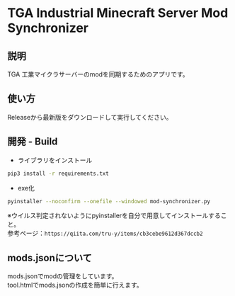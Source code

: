 # TGA Industrial Minecraft Server Mod Synchronizer

## 説明
TGA 工業マイクラサーバーのmodを同期するためのアプリです。

## 使い方
Releaseから最新版をダウンロードして実行してください。

## 開発 - Build
- ライブラリをインストール
```sh
pip3 install -r requirements.txt
```

- exe化
```sh
pyinstaller --noconfirm --onefile --windowed mod-synchronizer.py
```

※ウイルス判定されないようにpyinstallerを自分で用意してインストールすること。  
参考ページ：`https://qiita.com/tru-y/items/cb3cebe9612d367dccb2`

## mods.jsonについて
mods.jsonでmodの管理をしています。  
tool.htmlでmods.jsonの作成を簡単に行えます。